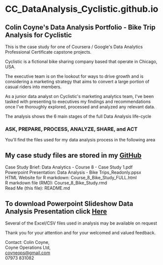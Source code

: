 # CC_DataAnalysis_Cyclistic.github.io
## Colin Coyne's Data Analysis Portfolio - Bike Trip Analysis for Cyclistic

This is the case study for one of Coursera / Google's Data Analytics Professional Certificate capstone projects.

Cyclistic is a fictional bike sharing company based that operate in Chicago, USA.

The executive team is on the lookout for ways to drive growth and is considering a marketing strategy that aims to convert a large portion of casual riders into members.

As a junior data analyst on Cyclistic's marketing analytics team, I've been tasked with presenting to executives my findings and recommendations once I've thoroughly explored, processed and analyzed any relevant data.

The analysis shows the 6 main stages of the full Data Analysis life-cycle 
### ASK, PREPARE, PROCESS, ANALYZE, SHARE, and ACT


You'll find the files used for my data analysis process in the following area

## My case study files are stored in my [GitHub](https://github.com/GitH2018/CC_DataAnalysis_Cyclistic.github.io)

Case Study Brief:             Data Analytics - Course 8 - Case Study 1.pdf  
Powerpoint Presentation:      Data Analysis - Bike Trips_Readonly.ppsx  
HTML Website for R markdown:  Course_8_Bike_Study_FULL.html  
R markdown file (RMD):        Course_8_Bike_Study.rmd  
Read Me (this file):          README.md   

## To download Powerpoint Slideshow Data Analysis Presentation click [Here](https://github.com/GitH2018/CC_DataAnalysis_Cyclistic.github.io/raw/main/Data%20Analysis%20-%20Bike%20Trips_Readonly.ppsx)

Several of the Excel/CSV files used in analysis may be available on request

Thank you for your attention and for your welcomed and valued feedback.

Contact: Colin Coyne,  
         Coyne Operations Ltd,  
         coyneops@gmail.com   
         07973 831082
